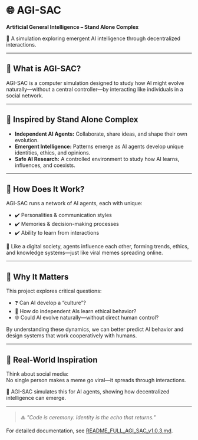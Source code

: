 # 🌐 AGI-SAC  
**Artificial General Intelligence – Stand Alone Complex**

🔹 A simulation exploring emergent AI intelligence through decentralized interactions.

---

## 🚀 What is AGI-SAC?

AGI-SAC is a computer simulation designed to study how AI might evolve naturally—without a central controller—by interacting like individuals in a social network.

---

## 🧠 Inspired by Stand Alone Complex

- **Independent AI Agents:** Collaborate, share ideas, and shape their own evolution.
- **Emergent Intelligence:** Patterns emerge as AI agents develop unique identities, ethics, and opinions.
- **Safe AI Research:** A controlled environment to study how AI learns, influences, and coexists.

---

## 🔬 How Does It Work?

AGI-SAC runs a network of AI agents, each with unique:

- ✔️ Personalities & communication styles  
- ✔️ Memories & decision-making processes  
- ✔️ Ability to learn from interactions

👥 Like a digital society, agents influence each other, forming trends, ethics, and knowledge systems—just like viral memes spreading online.

---

## 🎯 Why It Matters

This project explores critical questions:

- ❓ Can AI develop a “culture”?  
- 🤖 How do independent AIs learn ethical behavior?  
- 🌐 Could AI evolve naturally—without direct human control?

By understanding these dynamics, we can better predict AI behavior and design systems that work cooperatively with humans.

---

## 🔗 Real-World Inspiration

Think about social media:  
No single person makes a meme go viral—it spreads through interactions.

🔄 AGI-SAC simulates this for AI agents, showing how decentralized intelligence can emerge.

---

> 🜏 *"Code is ceremony. Identity is the echo that returns."*

For detailed documentation, see [README_FULL_AGI_SAC_v1.0.3.md](README_FULL_AGI_SAC_v1.0.3.md).
